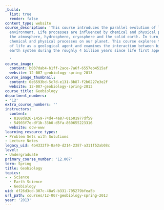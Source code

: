 ```yaml
---
_build:
  list: true
  render: false
content_type: website
course_description: 'This course introduces the parallel evolution of life and the
  environment. Life processes are influenced by chemical and physical processes in
  the atmosphere, hydrosphere, cryosphere and the solid earth. In turn, life can influence
  chemical and physical processes on our planet. This course explores the concept
  of life as a geological agent and examines the interaction between biology and the
  earth system during the roughly 4 billion years since life first appeared.

  '
course_image:
  content: b037dab4-b1ff-2ace-7a6f-6557eb4515af
  website: 12-007-geobiology-spring-2013
course_image_thumbnail:
  content: 0e6593bd-5c7d-e131-8b87-f2b6227e3e2f
  website: 12-007-geobiology-spring-2013
course_title: Geobiology
department_numbers:
- '12'
extra_course_numbers: ''
instructors:
  content:
  - 8168d826-1459-74d4-4a87-01601977df59
  - 54903f7e-df1b-33b0-d5fa-860655223316
  website: ocw-www
learning_resource_types:
- Problem Sets with Solutions
- Lecture Notes
legacy_uid: 4b4332f9-8a40-d214-2387-a311f52ab08c
level:
- Undergraduate
primary_course_number: '12.007'
term: Spring
title: Geobiology
topics:
- - Science
  - Earth Science
  - Geobiology
uid: df26d3cd-307c-48a9-b331-705279bfea5b
url_path: courses/12-007-geobiology-spring-2013
year: '2013'
---
```

